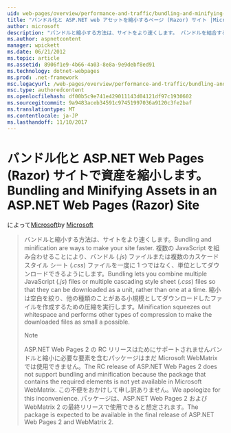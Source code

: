 ```yaml
---
uid: web-pages/overview/performance-and-traffic/bundling-and-minifying-assets-in-an-aspnet-web-pages-razor-site
title: "バンドル化と ASP.NET web アセットを縮小するページ (Razor) サイト |Microsoft ドキュメント"
author: microsoft
description: "バンドルと縮小する方法は、サイトをより速くします。 バンドルを結合する複数の JavaScript (.js) ファイルまたは複数のスタイル シート (."
ms.author: aspnetcontent
manager: wpickett
ms.date: 06/21/2012
ms.topic: article
ms.assetid: 8906f1e9-4b66-4a03-8e8a-9e9debf8ed91
ms.technology: dotnet-webpages
ms.prod: .net-framework
msc.legacyurl: /web-pages/overview/performance-and-traffic/bundling-and-minifying-assets-in-an-aspnet-web-pages-razor-site
msc.type: authoredcontent
ms.openlocfilehash: df00b5c9e741e429011143d04121df97c1930602
ms.sourcegitcommit: 9a9483aceb34591c97451997036a9120c3fe2baf
ms.translationtype: MT
ms.contentlocale: ja-JP
ms.lasthandoff: 11/10/2017
---
```

<a name="bundling-and-minifying-assets-in-an-aspnet-web-pages-razor-site"></a><span data-ttu-id="a0292-104">バンドル化と ASP.NET Web Pages (Razor) サイトで資産を縮小します。</span><span class="sxs-lookup"><span data-stu-id="a0292-104">Bundling and Minifying Assets in an ASP.NET Web Pages (Razor) Site</span></span>
====================
<span data-ttu-id="a0292-105">によって[Microsoft](https://github.com/microsoft)</span><span class="sxs-lookup"><span data-stu-id="a0292-105">by [Microsoft](https://github.com/microsoft)</span></span>

> <span data-ttu-id="a0292-106">バンドルと縮小する方法は、サイトをより速くします。</span><span class="sxs-lookup"><span data-stu-id="a0292-106">Bundling and minification are ways to make your site faster.</span></span> <span data-ttu-id="a0292-107">複数の JavaScript を組み合わせることにより、バンドル (*.js*) ファイルまたは複数のカスケード スタイル シート (*.css*) ファイルを一度に 1 つではなく、単位としてダウンロードできるようにします。</span><span class="sxs-lookup"><span data-stu-id="a0292-107">Bundling lets you combine multiple JavaScript (*.js*) files or multiple cascading style sheet (*.css*) files so that they can be downloaded as a unit, rather than one at a time.</span></span> <span data-ttu-id="a0292-108">縮小は空白を絞り、他の種類のことがある小規模としてダウンロードしたファイルを作成するための圧縮を実行します。</span><span class="sxs-lookup"><span data-stu-id="a0292-108">Minification squeezes out whitespace and performs other types of compression to make the downloaded files as small a possible.</span></span>
> 
> > [!NOTE]
> > <span data-ttu-id="a0292-109">ASP.NET Web Pages 2 の RC リリースはためにサポートされませんバンドルと縮小に必要な要素を含むパッケージはまだ Microsoft WebMatrix では使用できません。</span><span class="sxs-lookup"><span data-stu-id="a0292-109">The RC release of ASP.NET Web Pages 2 does not support bundling and minification because the package that contains the required elements is not yet available in Microsoft WebMatrix.</span></span> <span data-ttu-id="a0292-110">この不便をおかけして申し訳ありません。</span><span class="sxs-lookup"><span data-stu-id="a0292-110">We apologize for this inconvenience.</span></span> <span data-ttu-id="a0292-111">パッケージは、ASP.NET Web Pages 2 および WebMatrix 2 の最終リリースで使用できると想定されます。</span><span class="sxs-lookup"><span data-stu-id="a0292-111">The package is expected to be available in the final release of ASP.NET Web Pages 2 and WebMatrix 2.</span></span>
